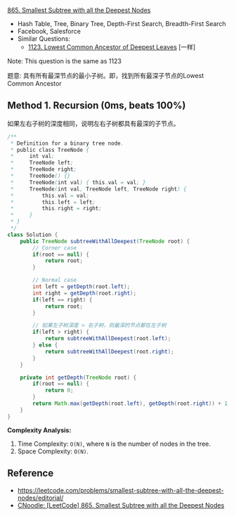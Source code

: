 [865. Smallest Subtree with all the Deepest Nodes](https://leetcode.com/problems/smallest-subtree-with-all-the-deepest-nodes/description/)

* Hash Table, Tree, Binary Tree, Depth-First Search, Breadth-First Search
* Facebook, Salesforce
* Similar Questions:
  * [1123. Lowest Common Ancestor of Deepest Leaves](https://leetcode.com/problems/lowest-common-ancestor-of-deepest-leaves/description/) [一样]
    
Note: This question is the same as 1123

题意: 具有所有最深节点的最小子树。即，找到所有最深子节点的Lowest Common Ancestor

## Method 1. Recursion (0ms, beats 100%)
如果左右子树的深度相同，说明左右子树都具有最深的子节点。
```java
/**
 * Definition for a binary tree node.
 * public class TreeNode {
 *     int val;
 *     TreeNode left;
 *     TreeNode right;
 *     TreeNode() {}
 *     TreeNode(int val) { this.val = val; }
 *     TreeNode(int val, TreeNode left, TreeNode right) {
 *         this.val = val;
 *         this.left = left;
 *         this.right = right;
 *     }
 * }
 */
class Solution {
    public TreeNode subtreeWithAllDeepest(TreeNode root) {
        // Corner case
        if(root == null) {
            return root;
        }

        // Normal case
        int left = getDepth(root.left);
        int right = getDepth(root.right);
        if(left == right) {
            return root;
        }

        // 如果左子树深度 > 右子树，则最深的节点都在左子树
        if(left > right) {
            return subtreeWithAllDeepest(root.left);
        } else {
            return subtreeWithAllDeepest(root.right);
        }
    }

    private int getDepth(TreeNode root) {
        if(root == null) {
            return 0;
        }
        return Math.max(getDepth(root.left), getDepth(root.right)) + 1;
    }
}
```
**Complexity Analysis:**
1. Time Complexity: `O(N)`, where `N` is the number of nodes in the tree.
2. Space Complexity: `O(N)`.


## Reference
* https://leetcode.com/problems/smallest-subtree-with-all-the-deepest-nodes/editorial/
* [CNoodle: [LeetCode] 865. Smallest Subtree with all the Deepest Nodes](https://www.cnblogs.com/cnoodle/p/14128583.html)
